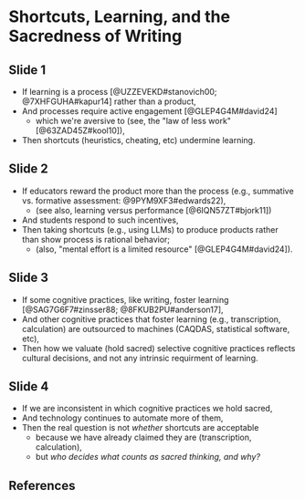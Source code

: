 # Shortcuts, Learning, and the Sacredness of Writing

## Slide 1

- If learning is a process [@UZZEVEKD#stanovich00; @7XHFGUHA#kapur14] rather than a product,
- And processes require active engagement [@GLEP4G4M#david24]
    - which we're aversive to (see, the "law of less work" [@63ZAD45Z#kool10]),
- Then shortcuts (heuristics, cheating, etc) undermine learning.

## Slide 2

- If educators reward the product more than the process (e.g., summative vs. formative assessment: @9PYM9XF3#edwards22),
    - (see also, learning versus performance [@6IQN57ZT#bjork11])
- And students respond to such incentives,
- Then taking shortcuts (e.g., using LLMs) to produce products rather than show process is rational behavior;
    - (also, "mental effort is a limited resource" [@GLEP4G4M#david24]).

## Slide 3

- If some cognitive practices, like writing, foster learning [@SAG7G6F7#zinsser88; @8FKUB2PU#anderson17],
- And other cognitive practices that foster learning (e.g., transcription, calculation) are outsourced to machines (CAQDAS, statistical software, etc),
- Then how we valuate (hold sacred) selective cognitive practices reflects cultural decisions, and not any intrinsic requirment of learning.

## Slide 4

- If we are inconsistent in which cognitive practices we hold sacred,
- And technology continues to automate more of them,
- Then the real question is not *whether* shortcuts are acceptable
    - because we have already claimed they are (transcription, calculation),
    - but *who decides what counts as sacred thinking, and why?*

## References
